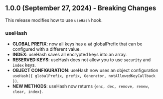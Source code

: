 ## 1.0.0 (September 27, 2024) - Breaking Changes

This release modifies how to use `useHash` hook.

### useHash

- **GLOBAL PREFIX**: now all keys has a `ed` globalPrefix that can be configured with a different value.
- **INDEX**: useHash saves all encrypted keys into an array.
- **RESERVED KEYS**: useHash does not allow you to use `security` and `index` keys.
- **OBJECT CONFIGURATION**: useHash now uses an object configuration `useHash({ globalPrefix, prefix, Generator, notAllowedKeyCallback })`.
- **NEW METHODS**: useHash now returns `{enc, dec, remove, renew, clear, index}`.
